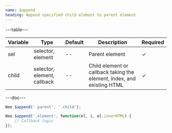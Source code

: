 ```yaml
---
name: $append
heading: Append specified child element to parent element
---
```


---table---

| Variable | Type                        | Default | Description                                                            | Required |
| -------- | --------------------------- | ------- | ---------------------------------------------------------------------- | -------- |
| sel      | selector, element           | --      | Parent element                                                         | &#10003; |
| child    | selector, element, callback | --      | Child element or callback taking the element, index, and existing HTML | &#10003; |

---doc---

```javascript
Wee.$append('.parent', '.child');
```

```javascript
Wee.$append('.element', function(el, i, el.innerHTML) {
    // Callback logic
});
```